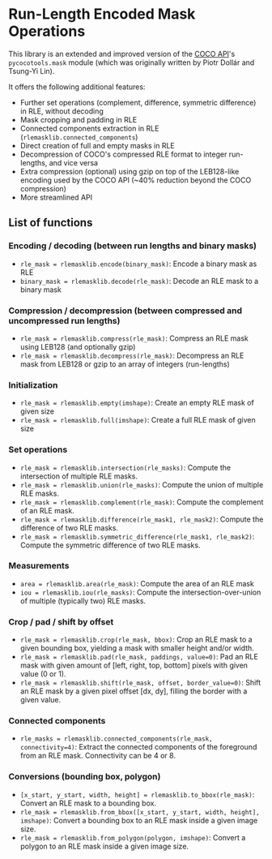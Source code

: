 # Run-Length Encoded Mask Operations

This library is an extended and improved version of the [COCO API](https://github.com/cocodataset/cocoapi)'s `pycocotools.mask` module (which was originally written by Piotr Dollár and Tsung-Yi Lin).

It offers the following additional features:

- Further set operations (complement, difference, symmetric difference) in RLE, without decoding
- Mask cropping and padding in RLE
- Connected components extraction in RLE (`rlemasklib.connected_components`) 
- Direct creation of full and empty masks in RLE
- Decompression of COCO's compressed RLE format to integer run-lengths, and vice versa
- Extra compression (optional) using gzip on top of the LEB128-like encoding used by the COCO API (~40% reduction beyond
  the COCO compression)
- More streamlined API

## List of functions

### Encoding / decoding (between run lengths and binary masks)
- `rle_mask = rlemasklib.encode(binary_mask)`: Encode a binary mask as RLE
- `binary_mask = rlemasklib.decode(rle_mask)`: Decode an RLE mask to a binary mask

### Compression / decompression (between compressed and uncompressed run lengths)
- `rle_mask = rlemasklib.compress(rle_mask)`: Compress an RLE mask using LEB128 (and optionally gzip)
- `rle_mask = rlemasklib.decompress(rle_mask)`: Decompress an RLE mask from LEB128 or gzip to an array of integers (run-lengths)

### Initialization
- `rle_mask = rlemasklib.empty(imshape)`: Create an empty RLE mask of given size
- `rle_mask = rlemasklib.full(imshape)`: Create a full RLE mask of given size

### Set operations
- `rle_mask = rlemasklib.intersection(rle_masks)`: Compute the intersection of multiple RLE masks.
- `rle_mask = rlemasklib.union(rle_masks)`: Compute the union of multiple RLE masks.
- `rle_mask = rlemasklib.complement(rle_mask)`: Compute the complement of an RLE mask.
- `rle_mask = rlemasklib.difference(rle_mask1, rle_mask2)`: Compute the difference of two RLE masks.
- `rle_mask = rlemasklib.symmetric_difference(rle_mask1, rle_mask2)`: Compute the symmetric difference of two RLE masks.

### Measurements
- `area = rlemasklib.area(rle_mask)`: Compute the area of an RLE mask
- `iou = rlemasklib.iou(rle_masks)`: Compute the intersection-over-union of multiple (typically two) RLE masks.

### Crop / pad / shift by offset
- `rle_mask = rlemasklib.crop(rle_mask, bbox)`: Crop an RLE mask to a given bounding box, yielding a mask with smaller height and/or width.
- `rle_mask = rlemasklib.pad(rle_mask, paddings, value=0)`: Pad an RLE mask with given amount of [left, right, top, bottom] pixels with given value (0 or 1).
- `rle_mask = rlemasklib.shift(rle_mask, offset, border_value=0)`: Shift an RLE mask by a given pixel offset [dx, dy], filling the border with a given value.

### Connected components
- `rle_masks = rlemasklib.connected_components(rle_mask, connectivity=4)`: Extract the connected components of the foreground from an RLE mask. Connectivity can be 4 or 8.

### Conversions (bounding box, polygon)
- `[x_start, y_start, width, height] = rlemasklib.to_bbox(rle_mask)`: Convert an RLE mask to a bounding box.
- `rle_mask = rlemasklib.from_bbox([x_start, y_start, width, height], imshape)`: Convert a bounding box to an RLE mask inside a given image size.
- `rle_mask = rlemasklib.from_polygon(polygon, imshape)`: Convert a polygon to an RLE mask inside a given image size.
